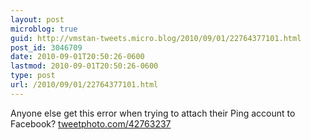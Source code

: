 ```yaml
---
layout: post
microblog: true
guid: http://vmstan-tweets.micro.blog/2010/09/01/22764377101.html
post_id: 3046709
date: 2010-09-01T20:50:26-0600
lastmod: 2010-09-01T20:50:26-0600
type: post
url: /2010/09/01/22764377101.html
---
```

Anyone else get this error when trying to attach their Ping account to Facebook?  [tweetphoto.com/42763237](http://tweetphoto.com/42763237)
